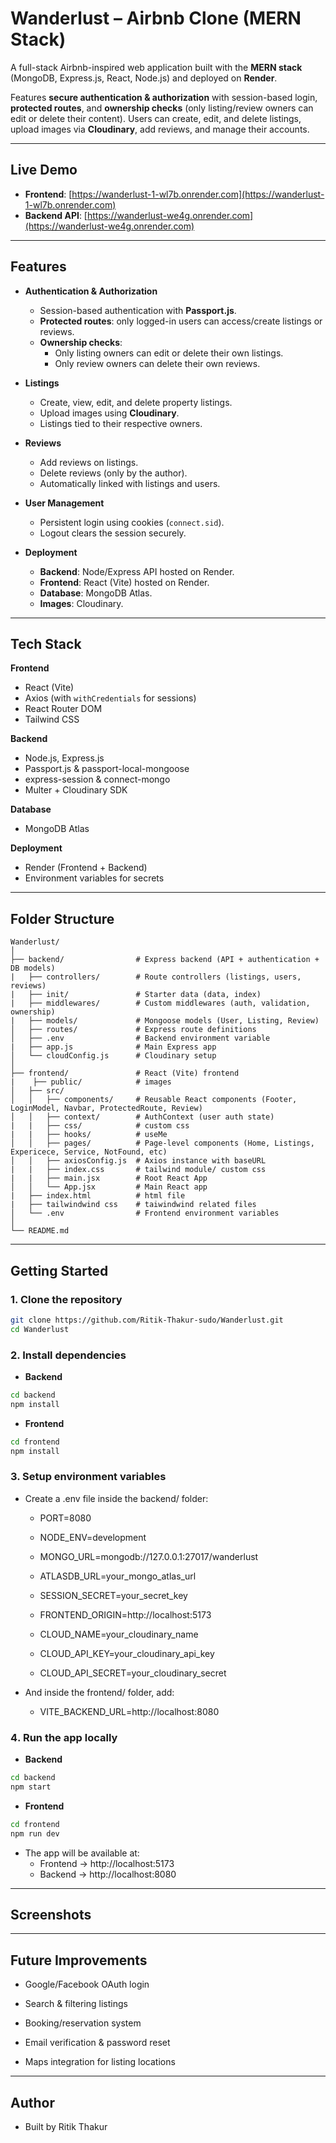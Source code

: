 # Wanderlust – Airbnb Clone (MERN Stack)

A full-stack Airbnb-inspired web application built with the **MERN stack** (MongoDB, Express.js, React, Node.js) and deployed on **Render**.  

Features **secure authentication & authorization** with session-based login, **protected routes**, and **ownership checks** (only listing/review owners can edit or delete their content). Users can create, edit, and delete listings, upload images via **Cloudinary**, add reviews, and manage their accounts.

---

## Live Demo
- **Frontend**: [https://wanderlust-1-wl7b.onrender.com](https://wanderlust-1-wl7b.onrender.com)  
- **Backend API**: [https://wanderlust-we4g.onrender.com](https://wanderlust-we4g.onrender.com)  

---

## Features

- **Authentication & Authorization**
  - Session-based authentication with **Passport.js**.
  - **Protected routes**: only logged-in users can access/create listings or reviews.
  - **Ownership checks**:
    - Only listing owners can edit or delete their own listings.
    - Only review owners can delete their own reviews.

- **Listings**
  - Create, view, edit, and delete property listings.
  - Upload images using **Cloudinary**.
  - Listings tied to their respective owners.
 
- **Reviews**
  - Add reviews on listings.
  - Delete reviews (only by the author).
  - Automatically linked with listings and users.
 
- **User Management**
  - Persistent login using cookies (`connect.sid`).
  - Logout clears the session securely.
 
- **Deployment**
  - **Backend**: Node/Express API hosted on Render.
  - **Frontend**: React (Vite) hosted on Render.
  - **Database**: MongoDB Atlas.
  - **Images**: Cloudinary.

---

## Tech Stack

**Frontend**
- React (Vite)
- Axios (with `withCredentials` for sessions)
- React Router DOM
- Tailwind CSS

**Backend**
- Node.js, Express.js
- Passport.js & passport-local-mongoose
- express-session & connect-mongo
- Multer + Cloudinary SDK

**Database**
- MongoDB Atlas

**Deployment**
- Render (Frontend + Backend)
- Environment variables for secrets

---

##  Folder Structure

```plaintext
Wanderlust/
│
├── backend/                # Express backend (API + authentication + DB models)
|   ├── controllers/        # Route controllers (listings, users, reviews)
|   ├── init/               # Starter data (data, index)
|   ├── middlewares/        # Custom middlewares (auth, validation, ownership)
|   ├── models/             # Mongoose models (User, Listing, Review)
│   ├── routes/             # Express route definitions
│   ├── .env                # Backend environment variable
|   ├── app.js              # Main Express app
│   └── cloudConfig.js      # Cloudinary setup
│
├── frontend/               # React (Vite) frontend
|    ├── public/            # images
│   ├── src/
│   │   ├── components/     # Reusable React components (Footer, LoginModel, Navbar, ProtectedRoute, Review)
│   │   ├── context/        # AuthContext (user auth state)
|   |   ├── css/            # custom css
|   |   ├── hooks/          # useMe 
│   │   ├── pages/          # Page-level components (Home, Listings,  Expericece, Service, NotFound, etc)
│   │   ├── axiosConfig.js  # Axios instance with baseURL
|   |   ├── index.css       # tailwind module/ custom css
|   |   ├── main.jsx        # Root React App
│   │   └── App.jsx         # Main React app
|   ├── index.html          # html file
|   ├── tailwindwind css    # taiwindwind related files
│   └── .env                # Frontend environment variables
│
└── README.md
```
---

## Getting Started
### 1. Clone the repository
```bash
git clone https://github.com/Ritik-Thakur-sudo/Wanderlust.git
cd Wanderlust
```
### 2. Install dependencies
 - **Backend**
```bash
cd backend
npm install
```
- **Frontend**
```bash
cd frontend
npm install
```
### 3. Setup environment variables
- Create a .env file inside the backend/ folder:

  - PORT=8080
  - NODE_ENV=development
  - MONGO_URL=mongodb://127.0.0.1:27017/wanderlust
  -  ATLASDB_URL=your_mongo_atlas_url
  - SESSION_SECRET=your_secret_key
  - FRONTEND_ORIGIN=http://localhost:5173

  - CLOUD_NAME=your_cloudinary_name
  - CLOUD_API_KEY=your_cloudinary_api_key
  - CLOUD_API_SECRET=your_cloudinary_secret

- And inside the frontend/ folder, add:
   - VITE_BACKEND_URL=http://localhost:8080

### 4️. Run the app locally
 - **Backend**
```bash
cd backend
npm start
```
 - **Frontend**
```bash
cd frontend
npm run dev
```
- The app will be available at:
  - Frontend → http://localhost:5173
  - Backend → http://localhost:8080
 
---

## Screenshots


---


## Future Improvements

  - Google/Facebook OAuth login

  -  Search & filtering listings

  -  Booking/reservation system

  - Email verification & password reset

  - Maps integration for listing locations

---

## Author
  - Built by Ritik Thakur
